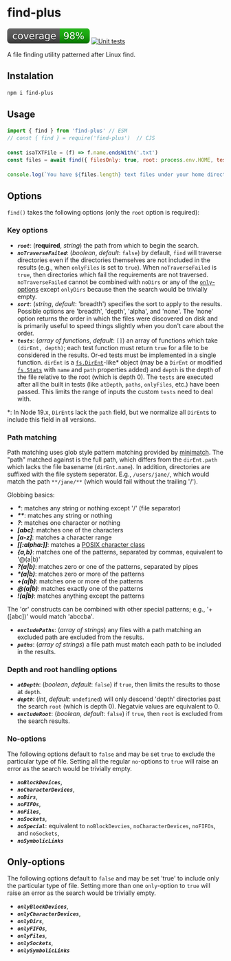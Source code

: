 # find-plus
[![coverage: 98%](./.readme-assets/coverage.svg)](https://github.com/liquid-labs/find-plus/pulls?q=is%3Apr+is%3Aclosed) [![Unit tests](https://github.com/liquid-labs/find-plus/actions/workflows/unit-tests-node.yaml/badge.svg)](https://github.com/liquid-labs/find-plus/actions/workflows/unit-tests-node.yaml)

A file finding utility patterned after Linux find.

## Instalation

```bash
npm i find-plus
```

## Usage

```javascript
import { find } from 'find-plus' // ESM
// const { find } = require('find-plus')  // CJS

const isaTXTFile = (f) => f.name.endsWith('.txt')
const files = await find({ filesOnly: true, root: process.env.HOME, tests: [isaTXTFile] }

console.log(`You have ${files.length} text files under your home directory.`)
```

## Options

`find()` takes the following options (only the `root` option is required):

### Key options

- ___`root`___: (__required__, _string_) the path from which to begin the search.
- ___`noTraverseFailed`___: (_boolean_, _default_: `false`) by default, `find` will traverse directories even if the directories themselves are not included in the results (e.g., when `onlyFiles` is set to `true`). When `noTraverseFailed` is `true`, then directories which fail the requirements are not traversed. `noTraverseFailed` cannot be combined with `noDirs` or any of the [`only`-options](#only-options) except `onlyDirs` because then the search would be trivially empty.
- ___`sort`___: (_string_, _default_: 'breadth') specifies the sort to apply to the results. Possible options are 'breadth', 'depth', 'alpha', and 'none'. The 'none' option returns the order in which the files were discovered on disk and is primarily useful to speed things slightly when you don't care about the order.
- ___`tests`___: (_array of functions_, _default_: `[]`) an array of functions which take `(dirEnt, depth)`; each test function must return `true` for a file to be considered in the results. Or-ed tests must be implemented in a single function. `dirEnt` is a [`fs.DirEnt`](https://nodejs.org/api/fs.html#class-fsdirent)-like* object (may be a `DirEnt` or modified [`fs.Stats`](https://nodejs.org/api/fs.html#class-fsstats) with `name` and `path` properties added) and `depth` is the depth of the file relative to the root (which is depth 0). The `tests` are executed after all the built in tests (like `atDepth`, `paths`, `onlyFiles`, etc.) have been passed. This limits the range of inputs the custom `tests` need to deal with.

*: In Node 19.x, `DirEnt`s lack the `path` field, but we normalize all `DirEnt`s to include this field in all versions.

### Path matching

Path matching uses glob style pattern matching provided by [minimatch](https://github.com/isaacs/minimatch#readme). The "path" matched against is the full path, which differs from the `dirEnt.path` which lacks the file basename (`dirEnt.name`). In addition, directories are suffixed with the file system seperator. E.g., `/users/jane/`, which would match the path `**/jane/**` (which would fail without the trailing '/').

Globbing basics:
- ___*___: matches any string or nothing except '/' (file separator)
- ___**___: matches any string or nothing
- ___?___: matches one character or nothing
- ___[abc]___: matches one of the characters
- ___[a-z]___: matches a character range
- ___[[:alpha:]]___: matches a [POSIX character class](https://www.gnu.org/software/bash/manual/html_node/Pattern-Matching.html)
- ___{a,b}___: matches one of the patterns, separated by commas, equivalent to '@(a|b)'
- ___?(a|b)___: matches zero or one of the patterns, separated by pipes
- ___*(a|b)___: matches zero or more of the patterns
- ___+(a|b)___: matches one or more of the patterns
- ___@(a|b)___: matches exactly one of the patterns
- ___!(a|b)___: matches anything except the patterns

The 'or' constructs can be combined with other special patterns; e.g., '+([abc])' would match 'abccba'.

- ___`excludePaths`___: (_array of strings_) any files with a path matching an excluded path are excluded from the results.
- ___`paths`___: (_array of strings_) a file path must match each path to be included in the results.

### Depth and root handling options

- ___`atDepth`___: (_boolean_, _default_: `false`) if `true`, then limits the results to those at `depth`.
- ___`depth`___: (_int_, _default_: `undefined`) will only descend 'depth' directories past the search `root` (which is depth 0). Negatvie values are equivalent to 0.
- ___`excludeRoot`___: (_boolean_, _default_: `false`) if `true`, then `root` is excluded from the search results.

### No-options

The following options default to `false` and may be set `true` to exclude the particular type of file. Setting all the regular `no`-options to `true` will raise an error as the search would be trivially empty.

- ___`noBlockDevices`___,
- ___`noCharacterDevices`___,
- ___`noDirs`___,
- ___`noFIFOs`___,
- ___`noFiles`___,
- ___`noSockets`___,
- ___`noSpecial`___: equivalent to `noBlockDevcies`, `noCharacterDevices`, `noFIFOs`, and `noSockets`,
- ___`noSymbolicLinks`___

## Only-options

The following options default to `false` and may be set 'true' to include only the particular type of file. Setting more than one `only`-option to `true` will raise an error as the search would be trivially empty.

- ___`onlyBlockDevices`___,
- ___`onlyCharacterDevices`___,
- ___`onlyDirs`___,
- ___`onlyFIFOs`___,
- ___`onlyFiles`___,
- ___`onlySockets`___,
- ___`onlySymbolicLinks`___